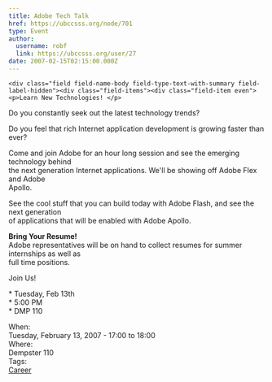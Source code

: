 ```yaml
---
title: Adobe Tech Talk 
href: https://ubccsss.org/node/701
type: Event
author:
  username: robf
  link: https://ubccsss.org/user/27
date: 2007-02-15T02:15:00.000Z
---
```



    <div class="field field-name-body field-type-text-with-summary field-label-hidden"><div class="field-items"><div class="field-item even"><p>Learn New Technologies! </p>
<p>Do you constantly seek out the latest technology trends? </p>
<p>Do you feel that rich Internet application development is growing faster than ever? </p>
<p>Come and join Adobe for an hour long session and see the emerging technology behind<br>
the next generation Internet applications. We&apos;ll be showing off Adobe Flex and Adobe<br>
Apollo. </p>
<p>See the cool stuff that you can build today with Adobe Flash, and see the next generation<br>
of applications that will be enabled with Adobe Apollo. </p>
<p><b>Bring Your Resume!</b><br>
Adobe representatives will be on hand to collect resumes for summer internships as well as<br>
full time positions. </p>
<p>Join Us!</p>
<p>  * Tuesday, Feb 13th<br>
  * 5:00 PM<br>
  * DMP 110</p>
</div></div></div><div class="field field-name-field-dates field-type-datetime field-label-above"><div class="field-label">When:&#xA0;</div><div class="field-items"><div class="field-item even"><span class="date-display-single">Tuesday, February 13, 2007 - <span class="date-display-range"><span class="date-display-start">17:00</span> to <span class="date-display-end">18:00</span></span></span></div></div></div><div class="field field-name-field-location field-type-text field-label-above"><div class="field-label">Where:&#xA0;</div><div class="field-items"><div class="field-item even">Dempster 110</div></div></div>    <footer>
    <div class="field field-name-field-tags field-type-taxonomy-term-reference field-label-above"><div class="field-label">Tags:&#xA0;</div><div class="field-items"><div class="field-item even"><a href="/career">Career</a></div></div></div>      </footer>
    